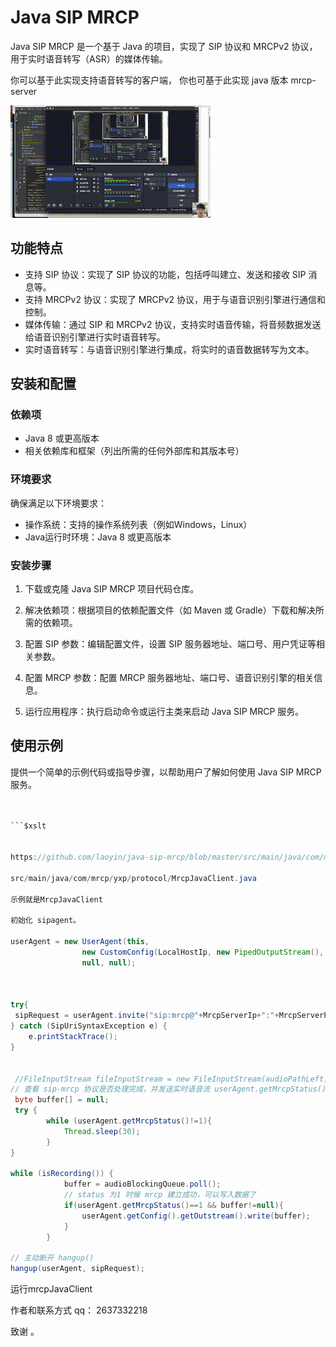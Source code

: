 
# Java SIP MRCP

Java SIP MRCP 是一个基于 Java 的项目，实现了 SIP 协议和 MRCPv2 协议，用于实时语音转写（ASR）的媒体传输。

你可以基于此实现支持语音转写的客户端，
你也可基于此实现 java 版本 mrcp-server

![](audio/mrcp.gif)

## 功能特点

- 支持 SIP 协议：实现了 SIP 协议的功能，包括呼叫建立、发送和接收 SIP 消息等。
- 支持 MRCPv2 协议：实现了 MRCPv2 协议，用于与语音识别引擎进行通信和控制。
- 媒体传输：通过 SIP 和 MRCPv2 协议，支持实时语音传输，将音频数据发送给语音识别引擎进行实时语音转写。
- 实时语音转写：与语音识别引擎进行集成，将实时的语音数据转写为文本。

## 安装和配置

### 依赖项

- Java 8 或更高版本
- 相关依赖库和框架（列出所需的任何外部库和其版本号）

### 环境要求

确保满足以下环境要求：

- 操作系统：支持的操作系统列表（例如Windows，Linux）
- Java运行时环境：Java 8 或更高版本

### 安装步骤

1. 下载或克隆 Java SIP MRCP 项目代码仓库。

2. 解决依赖项：根据项目的依赖配置文件（如 Maven 或 Gradle）下载和解决所需的依赖项。

3. 配置 SIP 参数：编辑配置文件，设置 SIP 服务器地址、端口号、用户凭证等相关参数。

4. 配置 MRCP 参数：配置 MRCP 服务器地址、端口号、语音识别引擎的相关信息。

5. 运行应用程序：执行启动命令或运行主类来启动 Java SIP MRCP 服务。

## 使用示例

提供一个简单的示例代码或指导步骤，以帮助用户了解如何使用 Java SIP MRCP 服务。

```java


```$xslt


https://github.com/laoyin/java-sip-mrcp/blob/master/src/main/java/com/mrcp/yxp/protocol/MrcpJavaClient.java

src/main/java/com/mrcp/yxp/protocol/MrcpJavaClient.java

示例就是MrcpJavaClient

初始化 sipagent。

userAgent = new UserAgent(this,
                new CustomConfig(LocalHostIp, new PipedOutputStream(), new ArrayBlockingQueue(100)),
                null, null);



try{
 sipRequest = userAgent.invite("sip:mrcp@"+MrcpServerIp+":"+MrcpServerPort, null);
} catch (SipUriSyntaxException e) {
    e.printStackTrace();
}


 //FileInputStream fileInputStream = new FileInputStream(audioPathLeft);
// 查看 sip-mrcp 协议是否处理完成，并发送实时语音流 userAgent.getMrcpStatus() 等于1 协商结束
 byte buffer[] = null;
 try {
        while (userAgent.getMrcpStatus()!=1){
            Thread.sleep(30);
        }
}

while (isRecording()) {
            buffer = audioBlockingQueue.poll();
            // status 为1 时候 mrcp 建立成功，可以写入数据了
            if(userAgent.getMrcpStatus()==1 && buffer!=null){
                userAgent.getConfig().getOutstream().write(buffer);
            }
        }

// 主动断开 hangup()
hangup(userAgent, sipRequest);


```


运行mrcpJavaClient


作者和联系方式
qq：  2637332218

致谢
。

